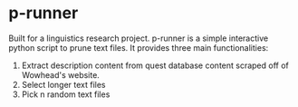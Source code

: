 # p-runner
Built for a linguistics research project. p-runner is a simple interactive python script to prune text files. It provides three main functionalities:
1. Extract description content from quest database content scraped off of Wowhead's website.
2. Select longer text files
3. Pick n random text files 

